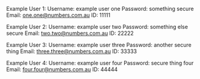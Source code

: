Example User 1:
    Username: example user one
    Password: something secure
       Email: one.one@numbers.com.au
          ID: 11111

Example User 2:
    Username: example user two
    Password: something else secure
       Email: two.two@numbers.com.au
          ID: 22222

Example User 3:
    Username: example user three
    Password: another secure thing
       Email: three.three@numbers.com.au
          ID: 33333
          
Example User 4:
    Username: example user four
    Password: secure thing four
       Email: four.four@numbers.com.au
          ID: 44444